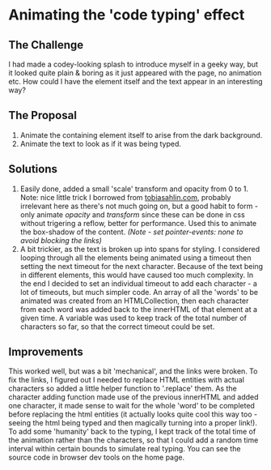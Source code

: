 # Animating the 'code typing' effect

## The Challenge

I had made a codey-looking splash to introduce myself in a geeky way, but it looked quite plain & boring as it just appeared with the page, no animation etc. How could I have the element itself and the text appear in an interesting way?

## The Proposal

1. Animate the containing element itself to arise from the dark background.
2. Animate the text to look as if it was being typed.

## Solutions

1. Easily done, added a small 'scale' transform and opacity from 0 to 1. Note: nice little trick I borrowed from [tobiasahlin.com](https://tobiasahlin.com/blog/how-to-animate-box-shadow), probably irrelevant here as there's not much going on, but a good habit to form - only animate _opacity_ and _transform_ since these can be done in css without trigering a reflow, better for performance. Used this to animate the box-shadow of the content. _(Note - set pointer-events: none to avoid blocking the links)_
2. A bit trickier, as the text is broken up into spans for styling. I considered looping through all the elements being animated using a timeout then setting the next timeout for the next character. Because of the text being in different elements, this would have caused too much complexity. In the end I decided to set an individual timeout to add each character - a lot of timeouts, but much simpler code. An array of all the 'words' to be animated was created from an HTMLCollection, then each character from each word was added back to the innerHTML of that element at a given time. A variable was used to keep track of the total number of characters so far, so that the correct timeout could be set.

## Improvements

This worked well, but was a bit 'mechanical', and the links were broken.
To fix the links, I figured out I needed to replace HTML entities with actual characters so added a little helper function to '.replace' them. As the character adding function made use of the previous innerHTML and added one character, it made sense to wait for the whole 'word' to be completed before replacing the html entities (it actually looks quite cool this way too - seeing the html being typed and then magically turning into a proper link!).
To add some 'humanity' back to the typing, I kept track of the total time of the animation rather than the characters, so that I could add a random time interval within certain bounds to simulate real typing. You can see the source code in browser dev tools on the home page.
